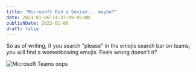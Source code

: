 ```yaml
---
title: "Microsoft Did a Sexism... maybe?"
date: 2023-01-06T14:37:09-05:00
publishDate: 2023-01-06
draft: false
---
```


So as of writing, if you search "please" in the emojis search bar on teams, you will find a womenbowing emojis. Feels wrong doesn't it? 

![Microsoft Teams oops](/images/322486299_726811235323467_1365920987673052063_n.png)